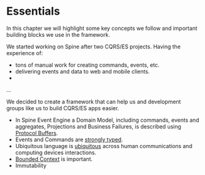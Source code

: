 # Essentials

In this chapter we will highlight some key concepts we follow and important building blocks we use in the framework.

We started working on Spine after two CQRS/ES projects. Having the experience
of:
- tons of manual work for creating commands, events, etc.
- delivering events and data to web and mobile clients.
- 

...


We decided to create a framework that can help us and development groups like us to build CQRS/ES apps easier.

* In Spine Event Engine a Domain Model, including commands, events and aggregates, Projections and Business Failures, is described using [Protocol Buffers](motivation/working-with-protocol-buffers.md).
* Events and Commands are [ strongly typed](essentials/strongly-typed.md).
* Ubiquitous language is [ubiquitous](/essentials/ubiquitous-language.md) across human communications and computing devices interactions.
* [Bounded Context](/essentials/bounded-context.md) is important.
* Immutability
